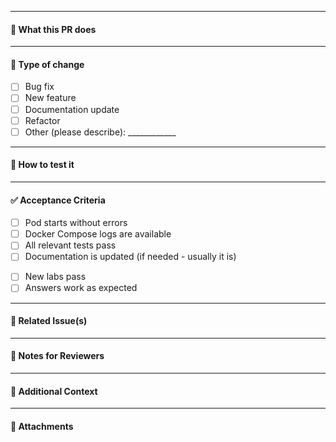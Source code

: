 <!-- Title of the PR:

Example: `fix: Update volume mount path in CKAD 001 Q6`

-->

---

#### 🧾 What this PR does

<!-- Briefly describe what this PR does.

Example: "This PR fixes the volume mount path in `sidecar-pod.yaml` to prevent conflicts with the nginx container's log directory."

-->

---

#### 🧩 Type of change

- [ ] Bug fix  
- [ ] New feature  
- [ ] Documentation update  
- [ ] Refactor  
- [ ] Other (please describe): ____________

---

#### 🧪 How to test it

<!-- Provide clear, step-by-step instructions for testing this change.

Example: "Run the updated lab CKAD 001, Question 6. The pod should start correctly and nginx logs should be accessible."

-->

---

#### ✅ Acceptance Criteria

<!-- Tick each box once the corresponding criterion is met.

Feel free to add or remove items depending on what your PR changes.

-->

- [ ] Pod starts without errors  
- [ ] Docker Compose logs are available  
- [ ] All relevant tests pass  
- [ ] Documentation is updated (if needed - usually it is)

<!-- If you are adding labs, please, also add the following -->

- [ ] New labs pass  
- [ ] Answers work as expected  

---

#### 📎 Related Issue(s)

<!-- Mention any related issues.

Example: "Closes #42" or "Refs #15"

-->

---

#### 💬 Notes for Reviewers

<!-- Add any extra context or notes for the reviewer.  

Example: "I also tweaked the wording of the exercise to explicitly define container names."

-->

---

#### 🧠 Additional Context

<!--

Add any background or technical context that might help reviewers understand the motivation or constraints of the PR.

-->

---

#### 📄 Attachments

<!-- Add any relevant attachments such as:  

- Screenshots of the labs list showing the the newly added labs
- Screenshots of the labs running
- Screenshots of the labs passing
- E2E test results (screenshots or, preferably, logs/human-readable reports)
- Static code analysis reports
- Any other supporting material (e.g. logs, error traces, terminal output)

-->